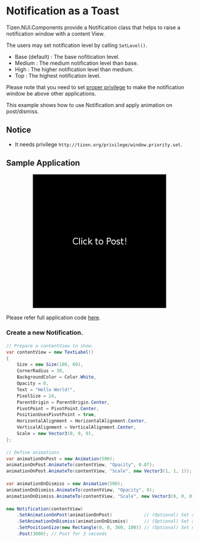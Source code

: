 # Notification as a Toast
Tizen.NUI.Components provide a Notification class that helps to raise a notification window with a content View.

The users may set notification level by calling `SetLevel()`.

* Base (default) : The base nofitication level.
* Medium : The medium notification level than base.
* High : The higher notification level than medium.
* Top : The highest notification level.

Please note that you need to set [proper privilege](http://tizen.org/privilege/window.priority.set) to make the notification window be above other applications.

This example shows how to use Notification and apply animation on post/dismiss.

## Notice
* It needs privilege `http://tizen.org/privilege/window.priority.set`.

## Sample Application
<div style="text-align:center;width:100%;"><img src="./res/preview.gif" /></div>

Please refer full application code [here](./ComponentExample.cs).

### Create a new Notification.
```C#
// Prepare a contentView to show.
var contentView = new TextLabel()
{
    Size = new Size(180, 60),
    CornerRadius = 30,
    BackgroundColor = Color.White,
    Opacity = 0,
    Text = "Hello World!",
    PixelSize = 24,
    ParentOrigin = ParentOrigin.Center,
    PivotPoint = PivotPoint.Center,
    PositionUsesPivotPoint = true,
    HorizontalAlignment = HorizontalAlignment.Center,
    VerticalAlignment = VerticalAlignment.Center,
    Scale = new Vector3(0, 0, 0),
};

// Define animations
var animationOnPost = new Animation(500);
animationOnPost.AnimateTo(contentView, "Opacity", 0.8f);
animationOnPost.AnimateTo(contentView, "Scale", new Vector3(1, 1, 1));

var animationOnDismiss = new Animation(500);
animationOnDismiss.AnimateTo(contentView, "Opacity", 0);
animationOnDismiss.AnimateTo(contentView, "Scale", new Vector3(0, 0, 0));

new Notification(contentView)
    .SetAnimationOnPost(animationOnPost)            // (Optional) Set an animation to be played when post.
    .SetAnimationOnDismiss(animationOnDismiss)      // (Optional) Set an animation to be played when dismiss.
    .SetPositionSize(new Rectangle(0, 0, 360, 100)) // (Optional) Set notification window boundary.
    .Post(3000); // Post for 3 seconds

```
